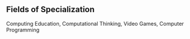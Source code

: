 ## Fields of Specialization

Computing Education, Computational Thinking, Video Games, Computer Programming
